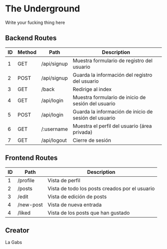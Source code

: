 # The Underground

Write your fucking thing here

## Backend Routes

ID | Method | Path | Description |
--- | --- | --- | --- |
1 | GET | /api/signup | Muestra formulario de registro del usuario |
2 | POST | /api/signup | Guarda la información del registro del usuario|
3 | GET | /back | Redirige al index|
4 | GET | /api/login | Muestra formulario de inicio de sesión del usuario |
5 | POST | /api/login  | Guarda la información de inicio de sesión del usuario |
6 | GET | /:username | Muestra el perfil del usuario (área privada) |
7 | GET | /api/logout  | Cierre de sesión |

## Frontend Routes
ID | Path | Description |
--- | --- | --- |
1 | /profile | Vista de perfil |
2 | /posts | Vista de todo los posts creados por el usuario |
3 | /edit | Vista de edición de posts |
4 | /new-post | Vista de nueva entrada |
4 | /liked | Vista de los posts que han gustado |

## Creator
La Gabs
